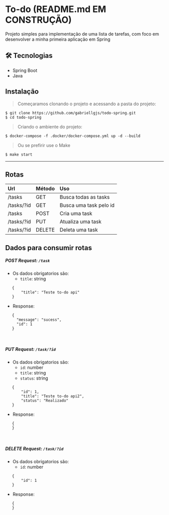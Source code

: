 # To-do (README.md EM CONSTRUÇÃO)

Projeto simples para implementação de uma lista de tarefas, com foco em desenvolver a minha primeira aplicação em Spring

## 🛠 Tecnologias

- Spring Boot
- Java

## Instalação

> Começaramos clonando o projeto e acessando a pasta do projeto:
```
$ git clone https://github.com/gabriellgjs/todo-spring.git
$ cd todo-spring
```

>Criando o ambiente do projeto:
```
$ docker-compose -f .docker/docker-compose.yml up -d --build
```

>Ou se prefirir use o Make
```
$ make start
```


---
## Rotas
| Url                               | Método  |  Uso                        |
| :---------------------------------|:--------| :---------------------------|
| /tasks                            | GET     | Busca todas as tasks        |
| /tasks/?id                        | GET     | Busca uma task pelo id      |
| /tasks                            | POST    | Cria uma task               |
| /tasks/?id                        | PUT     | Atualiza uma task           |
| /tasks/?id                        | DELETE  | Deleta uma task             |

## Dados para consumir rotas

##### *POST* Request: `/task`  

 - Os dados obrigatorios são: 
     * `title`: string 
  ```
     {
         "title": "Teste to-do api"
     }
 ```
 - Response:
 ```
    {
      "message": "sucess",
      "id": 1
    }
 ```
</br>

##### *PUT* Request: `/task/?id` 

 - Os dados obrigatorios são: 
     * `id`: number 
     * `title`: string
     * `status`: string 
  ```
     {
         "id": 1,
         "title": "Teste to-do api2",
         "status": "Realizado"
     }
 ```
 - Response:
 ```
    {
    }
 ```
</br>

##### *DELETE* Request: `/task/?id` 

 - Os dados obrigatorios são: 
     * `id`: number 
  ```
     {
         "id": 1
     }
 ```
 - Response:
 ```
    {
    }
 ```

</br>
